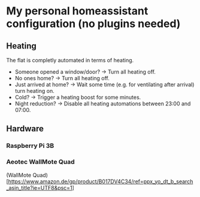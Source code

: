 # My personal homeassistant configuration (no plugins needed)

## Heating

The flat is completly automated in terms of heating.

- Someone opened a window/door? -> Turn all heating off.
- No ones home? -> Turn all heating off.
- Just arrived at home? -> Wait some time (e.g. for ventilating after arrival) turn heating on.
- Cold? -> Trigger a heating boost for some minutes.
- Night reduction? -> Disable all heating automations between 23:00 and 07:00.

## Hardware

### Raspberry Pi 3B

### Aeotec WallMote Quad

(WallMote Quad)[https://www.amazon.de/gp/product/B017DV4C34/ref=ppx_yo_dt_b_search_asin_title?ie=UTF8&psc=1]
